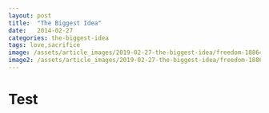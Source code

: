 ```yaml
---
layout: post
title:  "The Biggest Idea"
date:   2014-02-27
categories: the-biggest-idea
tags: love,sacrifice
image: /assets/article_images/2019-02-27-the-biggest-idea/freedom-1886402.jpg
image2: /assets/article_images/2019-02-27-the-biggest-idea/freedom-1886402_1280.jpg
---
```

# Test
